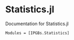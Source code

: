 # Statistics.jl
Documentation for Statistics.jl

```@autodocs
Modules = [IPGBs.Statistics]
```
    
